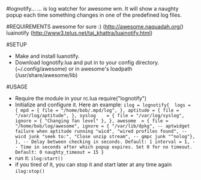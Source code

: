 #lognotify...
... is log watcher for awesome wm.
It will show a naughty popup each time something 
changes in one of the predefined log files.

#REQUIREMENTS
 awesome for sure :) (http://awesome.naquadah.org/) 
 luainotify (http://www3.telus.net/taj_khattra/luainotify.html)

#SETUP
* Make and install luanotify.
* Download lognotify.lua and put in to your config directory. (~/.config/awesome)
  or in awesome's loadpath (/usr/share/awesome/lib)

#USAGE
* Require the module in your rc.lua
require("lognotify")
* Initialize and configure it. Here an example:
``ilog = lognotify{ 
	logs = { mpd = { file = "/home/bob/.mpd/log", },
		aptitude = { file = "/var/log/aptitude", },
		syslog    = { file = "/var/log/syslog", ignore = { "Changing fan level" },
		},
		awesome  = { file = "/home/bob/log/awesome",
			ignore = {
				"/var/lib/dpkg", -- aptwidget failure when aptitude running
				"wicd", "wired profiles found", -- wicd junk
				"seek to:", "Close unzip stream", -- gmpc junk
				"^nolog"},
			},
	-- Delay between checking in seconds. Default: 1
	interval = 1,
	-- Time in seconds after which popup expires. Set 0 for no timeout. Default: 0
	naughty_timeout = 15
}``
* run it:
`ilog:start()`
* if you tired of it, you can stop it and start later at any time again
`ilog:stop()`
